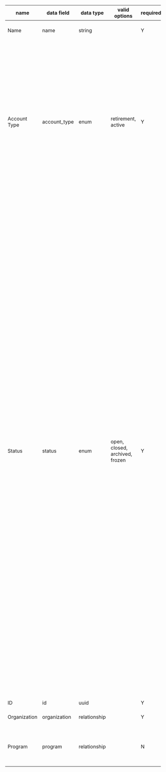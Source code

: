 | name         | data field   | data type    | valid options                  | required? | description                                                                                                                                                                                                                                                                                                                                                                                                                                                                                                                                                                                                                                                                                                                                                                        |
|--------------|--------------|--------------|--------------------------------|-----------|------------------------------------------------------------------------------------------------------------------------------------------------------------------------------------------------------------------------------------------------------------------------------------------------------------------------------------------------------------------------------------------------------------------------------------------------------------------------------------------------------------------------------------------------------------------------------------------------------------------------------------------------------------------------------------------------------------------------------------------------------------------------------------|
| Name         | name         | string       |                                | Y         | Display name for account.                                                                                                                                                                                                                                                                                                                                                                                                                                                                                                                                                                                                                                                                                                                                                          |
| Account Type | account_type | enum         | retirement, active             | Y         | Field specifying the function of an account. 'retirement': Type assigned to accounts holding RECs that are retired. Once deposited in a retirement account, RECs can't be moved. 'active': Type assigned to accounts holding RECs that are active.                                                                                                                                                                                                                                                                                                                                                                                                                                                                                                                                 |
| Status       | status       | enum         | open, closed, archived, frozen | Y         | Field specifying the activities that can occur in an account. 'open': Can be assigned to either active or retirement accounts. Specifies that an account can accept transfers or retirements. 'closed': Can only be assigned to an active account that does not contain any RECs. Once closed, an account can't accept any transfers., 'archived': Can be assigned to any retirement account. Once archived, an account can no longer accept new retired RECs. 'frozen': Can be assigned to a retirement account. A retirement account is frozen when the program that it is associated with passes its date of closure. This status specifies that it is perhaps being reviewed by a regulator, but can no longer accept new retirements because the program deadline has passed. |
| ID           | id           | uuid         |                                | Y         | ID                                                                                                                                                                                                                                                                                                                                                                                                                                                                                                                                                                                                                                                                                                                                                                                 |
| Organization | organization | relationship |                                | Y         | The owner of the account.                                                                                                                                                                                                                                                                                                                                                                                                                                                                                                                                                                                                                                                                                                                                                          |
| Program      | program      | relationship |                                | N         | The Program that may provide a ruleset for retirements.                                                                                                                                                                                                                                                                                                                                                                                                                                                                                                                                                                                                                                                                                                                            |

